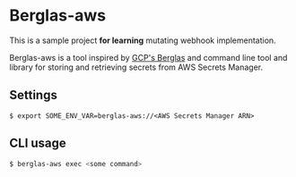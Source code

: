 # Berglas-aws
This is a sample project **for learning** mutating webhook implementation.

Berglas-aws is a tool inspired by [GCP's Berglas](https://github.com/GoogleCloudPlatform/berglas) and command line tool and library for storing and retrieving secrets from AWS Secrets Manager. 


## Settings
```$sh
$ export SOME_ENV_VAR=berglas-aws://<AWS Secrets Manager ARN>
```

## CLI usage
```sh
$ berglas-aws exec <some command>
```
